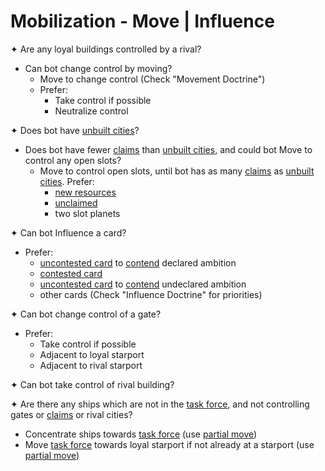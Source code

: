 # Mobilization - Move | Influence

✦ Are any loyal buildings controlled by a rival?

- Can bot change control by moving?
	- Move to change control (Check "Movement Doctrine")
	- Prefer:
		- Take control if possible
		- Neutralize control

✦ Does bot have <ins>unbuilt cities</ins>?

- Does bot have fewer <ins>claims</ins> than <ins>unbuilt cities</ins>, and could bot Move to control any open slots?
	- Move to control open slots, until bot has as many <ins>claims</ins> as <ins>unbuilt cities</ins>. Prefer:
		- <ins>new resources</ins>
		- <ins>unclaimed</ins>
		- two slot planets

✦ Can bot Influence a card?

- Prefer:
	- <ins>uncontested card</ins> to <ins>contend</ins> declared ambition
	- <ins>contested card</ins>
	- <ins>uncontested card</ins> to <ins>contend</ins> undeclared ambition
	- other cards (Check "Influence Doctrine" for priorities)

✦ Can bot change control of a gate?

- Prefer:
	- Take control if possible
	- Adjacent to loyal starport
	- Adjacent to rival starport

✦ Can bot take control of rival building?

✦ Are there any ships which are not in the <ins>task force</ins>, and not controlling gates or <ins>claims</ins> or rival cities?

- Concentrate ships towards <ins>task force</ins> (use <ins>partial move</ins>)
- Move <ins>task force</ins> towards loyal starport if not already at a starport (use <ins>partial move</ins>)

<div class="pagebreak"> </div>
